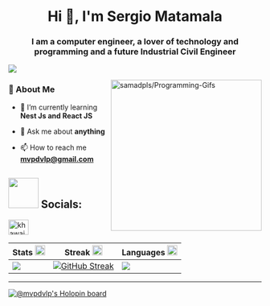 <h1 align="center">Hi 👋, I'm Sergio Matamala</h1>
<h3 align="center">I am a computer engineer, a lover of technology and programming and a future Industrial Civil Engineer</h3>

![](https://komarev.com/ghpvc/?username=mvpsdvlpr&color=blueviolet)


 <!--<img align="right" alt="GIF" src="https://github.com/abhisheknaiidu/abhisheknaiidu/blob/master/code.gif?raw=true" width="330" height="220" />-->
  
<a href='https://github.com/samadpls/Programing-Gifs'>
<img align='right' src='https://programming-gifs.herokuapp.com/' widht=100 height=300 alt='samadpls/Programming-Gifs'></a>


 <h3>🚀 About Me </h3>
 
- 🌱 I’m currently learning **Nest Js and React JS**

- 💬 Ask me about **anything**

- 📫 How to reach me **mvpdvlp@gmail.com**




## <img src='.github/workflows/tech.gif' height=60/> Socials:
<div align='center'>
<p align="left">
<!-- <a href="https://twitter.com/khawaja_azfar" target="blank">
<img align="center" src="https://raw.githubusercontent.com/rahuldkjain/github-profile-readme-generator/master/src/images/icons/Social/twitter.svg" alt="khawaja_azfar" height="30" width="40" />
</a> -->
<a href="https://www.linkedin.com/in/sergio-matamala-venegas-pugas-972b51121/" target="blank">
<img align="center" src="https://raw.githubusercontent.com/rahuldkjain/github-profile-readme-generator/master/src/images/icons/Social/linked-in-alt.svg" alt="khawaja-azfar-asif" height="30" width="40" />
</a>
</p>
</div>


<!-- ## <img src='.github/workflows/tech.gif' height=60/> Tech Stack:
<div align='center'>
<p align="left">
<a href="https://git-scm.com/" target="_blank" rel="noreferrer">
<img src="https://github.com/devicons/devicon/blob/master/icons/git/git-original-wordmark.svg" style="background-color:white" alt="git" width="30" height="30"/>
</a> 
<a href="https://www.html.org" target="_blank" rel="noreferrer"> 
<img src="https://raw.githubusercontent.com/devicons/devicon/master/icons/html5/html5-original-wordmark.svg" style="background-color:white" alt="html5" width="30" height="30"/> 
</a> 
<a href="https://www.w3schools.com/css/" target="_blank" rel="noreferrer">
<img src="https://raw.githubusercontent.com/devicons/devicon/master/icons/css3/css3-original-wordmark.svg" style="background-color:white" alt="css3" width="30" height="30"/> 
</a>
<a href="https://www.raspberrypi.org/" target="_blank" rel="noreferrer"> 
<img src="https://raw.githubusercontent.com/devicons/devicon/master/icons/raspberrypi/raspberrypi-line-wordmark.svg" style="background-color:white" alt="mysql" width="30" height="30"/> 
</a> 
<a href="https://pandas.pydata.org/" target="_blank" rel="noreferrer"> 
<img src="https://raw.githubusercontent.com/devicons/devicon/icons/react/react-original-wordmark.svg" style="background-color:white" alt="pandas" width="30" height="30"/> 
</a> 
<a href="https://www.python.org" target="_blank" rel="noreferrer"> 
<img src="https://raw.githubusercontent.com/devicons/devicon/master/icons/python/python-original.svg" style="background-color:white" alt="python" width="30" height="30"/> </a> <a href="https://www.qt.io/" target="_blank" rel="noreferrer"> 
<img src="https://upload.wikimedia.org/wikipedia/commons/0/0b/Qt_logo_2016.svg" style="background-color:white" alt="qt" width="30" height="30"/> 
</a> 
<a href="https://www.scala-lang.org" target="_blank" rel="noreferrer"> 
<img src="https://raw.githubusercontent.com/devicons/devicon/master/icons/scala/scala-original.svg" style="background-color:white" alt="scala" width="30" height="30"/> 
</a> 
<a href="https://www.sqlite.org/" target="_blank" rel="noreferrer"> 
<img src="https://www.vectorlogo.zone/logos/sqlite/sqlite-icon.svg" style="background-color:white" alt="sqlite" width="30" height="30"/> 
</a> 
</p>
</div> -->



|Stats <img src='.github/workflows/cartoon1.gif' height=20/>|Streak <img src='.github/workflows/cartoon1.gif' height=20/>|Languages <img src='.github/workflows/cartoon1.gif' height=20/>
|---|---|---|
|![](http://github-profile-summary-cards.vercel.app/api/cards/stats?username=mvpsdvlpr&theme=tokyonight)|[![GitHub Streak](https://streak-stats.demolab.com?user=mvpsdvlpr&theme=tokyonight)](https://git.io/streak-stats)|![](http://github-profile-summary-cards.vercel.app/api/cards/repos-per-language?username=mvpsdvlpr&theme=tokyonight)|


---
[![@mvpdvlp's Holopin board](https://holopin.me/mvpdvlp)](https://holopin.io/@mvpdvlp)

